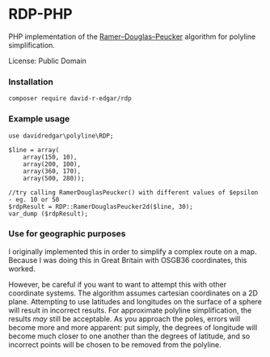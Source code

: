 # RDP-PHP
PHP implementation of the [Ramer–Douglas–Peucker](http://en.wikipedia.org/wiki/Ramer%E2%80%93Douglas%E2%80%93Peucker_algorithm) algorithm for polyline simplification.

License: Public Domain

### Installation ###

    composer require david-r-edgar/rdp

### Example usage ###

    use davidredgar\polyline\RDP;

    $line = array(
        array(150, 10),
        array(200, 100),
        array(360, 170),
        array(500, 280));

    //try calling RamerDouglasPeucker() with different values of $epsilon - eg. 10 or 50
    $rdpResult = RDP::RamerDouglasPeucker2d($line, 30);
    var_dump ($rdpResult);

### Use for geographic purposes ###

I originally implemented this in order to simplify a complex route on a map. Because I was doing this in Great Britain with OSGB36 coordinates, this worked.

However, be careful if you want to want to attempt this with other coordinate systems. The algorithm assumes cartesian coordinates on a 2D plane. Attempting to use latitudes and longitudes on the surface of a sphere will result in incorrect results. For approximate polyline simplification, the results *may* still be acceptable. As you approach the poles, errors will become more and more apparent: put simply, the degrees of longitude will become much closer to one another than the degrees of latitude, and so incorrect points will be chosen to be removed from the polyline.

